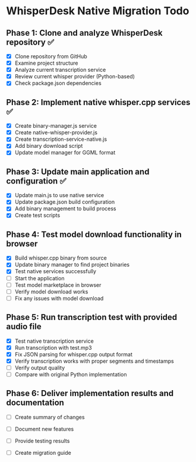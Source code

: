# WhisperDesk Native Migration Todo

## Phase 1: Clone and analyze WhisperDesk repository ✅
- [x] Clone repository from GitHub
- [x] Examine project structure
- [x] Analyze current transcription service
- [x] Review current whisper provider (Python-based)
- [x] Check package.json dependencies

## Phase 2: Implement native whisper.cpp services ✅
- [x] Create binary-manager.js service
- [x] Create native-whisper-provider.js
- [x] Create transcription-service-native.js
- [x] Add binary download script
- [x] Update model manager for GGML format

## Phase 3: Update main application and configuration ✅
- [x] Update main.js to use native service
- [x] Update package.json build configuration
- [x] Add binary management to build process
- [x] Create test scripts

## Phase 4: Test model download functionality in browser
- [x] Build whisper.cpp binary from source
- [x] Update binary manager to find project binaries
- [x] Test native services successfully
- [ ] Start the application
- [ ] Test model marketplace in browser
- [ ] Verify model download works
- [ ] Fix any issues with model download

## Phase 5: Run transcription test with provided audio file
- [x] Test native transcription service
- [x] Run transcription with test.mp3
- [x] Fix JSON parsing for whisper.cpp output format
- [x] Verify transcription works with proper segments and timestamps
- [ ] Verify output quality
- [ ] Compare with original Python implementation

## Phase 6: Deliver implementation results and documentation
- [ ] Create summary of changes
- [ ] Document new features
- [ ] Provide testing results
- [ ] Create migration guide

